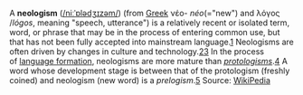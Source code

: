 A **neologism** ([/niːˈɒlədʒɪzəm/](https://en.wikipedia.org/wiki/Help:IPA/English "Help:IPA/English")) (from [Greek](https://en.wikipedia.org/wiki/Ancient_Greek "Ancient Greek") νέο- _néo_(="new") and λόγος /_lógos_, meaning "speech, utterance") is a relatively recent or isolated term, word, or phrase that may be in the process of entering common use, but that has not been fully accepted into mainstream language.[1](https://en.wikipedia.org/wiki/Neologism#cite_note-1) Neologisms are often driven by changes in culture and technology.[2](https://en.wikipedia.org/wiki/Neologism#cite_note-2)[3](https://en.wikipedia.org/wiki/Neologism#cite_note-3) In the process of [language formation](https://en.wikipedia.org/wiki/Origin_of_language "Origin of language"), neologisms are more mature than _[protologisms](https://en.wikipedia.org/wiki/Protologism "Protologism")_.[4](https://en.wikipedia.org/wiki/Neologism#cite_note-4) A word whose development stage is between that of the protologism (freshly coined) and neologism (new word) is a _prelogism_.[5](https://en.wikipedia.org/wiki/Neologism#cite_note-5)
Source: [WikiPedia](https://en.wikipedia.org/wiki/Neologism)
